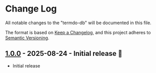 # Change Log

All notable changes to the "termdo-db" will be documented in this file.

The format is based on [Keep a Changelog](https://keepachangelog.com/en/1.0.0/), and this project adheres to [Semantic Versioning](https://semver.org/spec/v2.0.0.html).

## [1.0.0] - 2025-08-24 - Initial release 🎉

- Initial release

[1.0.0]: https://github.com/termdo-inc/termdo-db/releases/tag/v1.0.0
